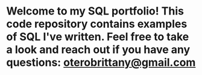 # Welcome to my SQL portfolio! This code repository contains examples of SQL I've written. Feel free to take a look and reach out if you have any questions: oterobrittany@gmail.com
